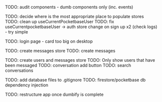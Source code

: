 TODO: audit components - dumb components only (inc. events)

TODO: decide where is the most appropriate place to populate stores
TODO: clean up useCurrentPocketbaseUser
TODO: fix useCurrentpocketbaseUser -> auth store change on sign up x2 (check logs) - try simple

TODO: login page - card too big on desktop

TODO: create messages store
TODO: create messages

TODO: create users and messages store
TODO: Only show users that have been messaged
TODO: conversation add button
TODO: search conversations

TODO: add database files to .gitignore
TODO: firestore/pocketbase db dependency injection

TODO: restructure app once dumbify is complete
